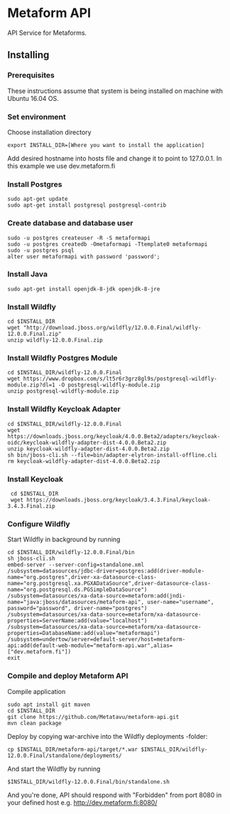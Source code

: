 # Metaform API

API Service for Metaforms.

## Installing 

### Prerequisites

These instructions assume that system is being installed on machine with Ubuntu 16.04 OS. 

### Set environment

Choose installation directory

    export INSTALL_DIR=[Where you want to install the application] 
   
Add desired hostname into hosts file and change it to point to 127.0.0.1. In this example we use dev.metaform.fi

### Install Postgres

    sudo apt-get update
    sudo apt-get install postgresql postgresql-contrib

### Create database and database user

    sudo -u postgres createuser -R -S metaformapi
    sudo -u postgres createdb -Ometaformapi -Ttemplate0 metaformapi
    sudo -u postgres psql 
    alter user metaformapi with password 'password';    
    
### Install Java
  
    sudo apt-get install openjdk-8-jdk openjdk-8-jre

### Install Wildfly

    cd $INSTALL_DIR
    wget "http://download.jboss.org/wildfly/12.0.0.Final/wildfly-12.0.0.Final.zip"
    unzip wildfly-12.0.0.Final.zip
    
### Install Wildfly Postgres Module

    cd $INSTALL_DIR/wildfly-12.0.0.Final
    wget https://www.dropbox.com/s/lt5r6r3grz8gl9s/postgresql-wildfly-module.zip?dl=1 -O postgresql-wildfly-module.zip
    unzip postgresql-wildfly-module.zip
    
### Install Wildfly Keycloak Adapter

    cd $INSTALL_DIR/wildfly-12.0.0.Final
    wget https://downloads.jboss.org/keycloak/4.0.0.Beta2/adapters/keycloak-oidc/keycloak-wildfly-adapter-dist-4.0.0.Beta2.zip
    unzip keycloak-wildfly-adapter-dist-4.0.0.Beta2.zip
    sh bin/jboss-cli.sh --file=bin/adapter-elytron-install-offline.cli
    rm keycloak-wildfly-adapter-dist-4.0.0.Beta2.zip
    
### Install Keycloak

     cd $INSTALL_DIR
     wget https://downloads.jboss.org/keycloak/3.4.3.Final/keycloak-3.4.3.Final.zip

### Configure Wildfly

Start Wildfly in background by running
    
    cd $INSTALL_DIR/wildfly-12.0.0.Final/bin
    sh jboss-cli.sh
    embed-server --server-config=standalone.xml
    /subsystem=datasources/jdbc-driver=postgres:add(driver-module-name="org.postgres",driver-xa-datasource-class-name="org.postgresql.xa.PGXADataSource",driver-datasource-class-name="org.postgresql.ds.PGSimpleDataSource")
    /subsystem=datasources/xa-data-source=metaform:add(jndi-name="java:jboss/datasources/metaform-api", user-name="username", password="password", driver-name="postgres")
    /subsystem=datasources/xa-data-source=metaform/xa-datasource-properties=ServerName:add(value="localhost")
    /subsystem=datasources/xa-data-source=metaform/xa-datasource-properties=DatabaseName:add(value="metaformapi")
    /subsystem=undertow/server=default-server/host=metaform-api:add(default-web-module="metaform-api.war",alias=["dev.metaform.fi"])
    exit
    
### Compile and deploy Metaform API

Compile application

    sudo apt install git maven
    cd $INSTALL_DIR
    git clone https://github.com/Metatavu/metaform-api.git
    mvn clean package
    
Deploy by copying war-archive into the Wildfly deployments -folder:

    cp $INSTALL_DIR/metaform-api/target/*.war $INSTALL_DIR/wildfly-12.0.0.Final/standalone/deployments/
    
    
And start the Wildfly by running

    $INSTALL_DIR/wildfly-12.0.0.Final/bin/standalone.sh
    
And you're done, API should respond with "Forbidden" from port 8080 in your defined host e.g. http://dev.metaform.fi:8080/

